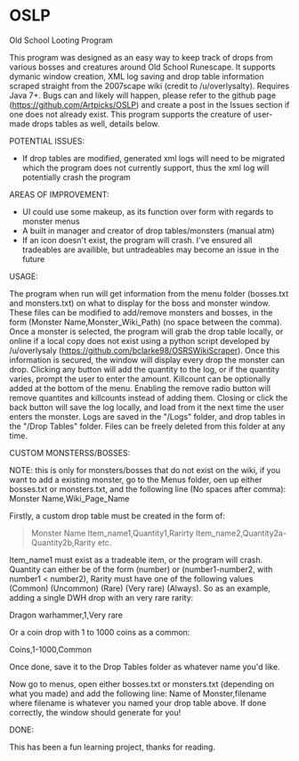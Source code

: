 # OSLP
Old School Looting Program

This program was designed as an easy way to keep track of drops from various bosses and creatures around Old School Runescape. It supports dymanic window creation, XML log saving and drop table information scraped straight from the 2007scape wiki (credit to /u/overlysalty). Requires Java 7+. Bugs can and likely will happen, please refer to the github page (https://github.com/Artpicks/OSLP) and create a post in the Issues section if one does not already exist. This program supports the creature of user-made drops tables as well, details below.

POTENTIAL ISSUES:

- If drop tables are modified, generated xml logs will need to be migrated which the program does not currently support, thus the xml log will potentially crash the program

AREAS OF IMPROVEMENT:

- UI could use some makeup, as its function over form with regards to monster menus
- A built in manager and creator of drop tables/monsters (manual atm)
- If an icon doesn't exist, the program will crash. I've ensured all tradeables are availible, but untradeables may become an issue in the future

USAGE:

The program when run will get information from the menu folder (bosses.txt and monsters.txt) on what to display for the boss and monster window. These files can be modified to add/remove monsters and bosses, in the form (Monster Name,Monster_Wiki_Path) (no space between the comma). Once a monster is selected, the program will grab the drop table locally, or online if a local copy does not exist using a python script developed by /u/overlysaly (https://github.com/bclarke98/OSRSWikiScraper). Once this information is secured, the window will display every drop the monster can drop. Clicking any button will add the quantity to the log, or if the quantity varies, prompt the user to enter the amount. Killcount can be optionally added at the bottom of the menu. Enabling the remove radio button will remove quantites and killcounts instead of adding them. Closing or click the back button will save the log locally, and load from it the next time the user enters the monster. Logs are saved in the "/Logs" folder, and drop tables in the "/Drop Tables" folder. Files can be freely deleted from this folder at any time.

CUSTOM MONSTERSS/BOSSES:

NOTE: this is only for monsters/bosses that do not exist on the wiki, if you want to add a existing monster, go to the Menus folder, oen up either bosses.txt or monsters.txt, and the following line (No spaces after comma):
Monster Name,Wiki_Page_Name

Firstly, a custom drop table must be created in the form of:

>Monster Name
>Item_name1,Quantity1,Rarirty
>Item_name2,Quantity2a-Quantity2b,Rarity
> etc.

Item_name1 must exist as a tradeable item, or the program will crash. Quantity can either be of the form (number) or (number1-number2, with number1 < number2), Rarity must have one of the following values (Common) (Uncommon) (Rare) (Very rare) (Always).
So as an example, adding a single DWH drop with an very rare rarity:

Dragon warhammer,1,Very rare

Or a coin drop with 1 to 1000 coins as a common:

Coins,1-1000,Common

Once done, save it to the Drop Tables folder as whatever name you'd like.

Now go to menus, open either bosses.txt or monsters.txt (depending on what you made) and add the following line:
Name of Monster,filename
where filename is whatever you named your drop table above. If done correctly, the window should generate for you!

DONE:

This has been a fun learning project, thanks for reading.

